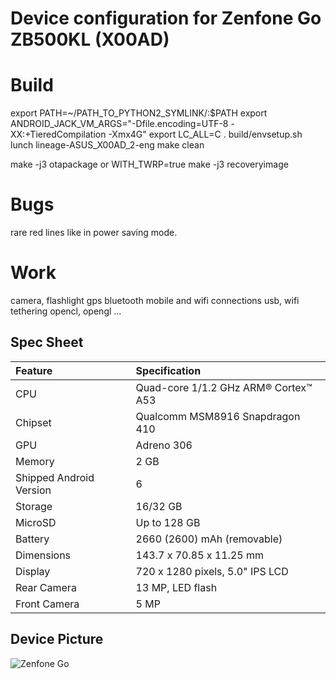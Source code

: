# Device configuration for Zenfone Go ZB500KL (X00AD)

# Build
export PATH=~/PATH_TO_PYTHON2_SYMLINK/:$PATH
export ANDROID_JACK_VM_ARGS="-Dfile.encoding=UTF-8 -XX:+TieredCompilation -Xmx4G"
export LC_ALL=C
. build/envsetup.sh
lunch lineage-ASUS_X00AD_2-eng
make clean

make -j3 otapackage
or
WITH_TWRP=true make -j3 recoveryimage

# Bugs
rare red lines like in power saving mode.

# Work
camera, flashlight
gps
bluetooth
mobile and wifi connections
usb, wifi tethering
opencl, opengl
...

## Spec Sheet

| Feature                 | Specification                       |
| :---------------------- | :--------------------------------   |
| CPU                     | Quad-core 1/1.2 GHz ARM® Cortex™ A53|
| Chipset                 | Qualcomm MSM8916 Snapdragon 410     |
| GPU                     | Adreno 306                          |
| Memory                  | 2 GB                                |
| Shipped Android Version | 6                                   |
| Storage                 | 16/32 GB                            |
| MicroSD                 | Up to 128 GB                        |
| Battery                 | 2660 (2600) mAh (removable)         |
| Dimensions              | 143.7 x 70.85 x 11.25 mm            |
| Display                 | 720 x 1280 pixels, 5.0" IPS LCD     |
| Rear Camera             | 13 MP, LED flash                    |
| Front Camera            | 5 MP                                |

## Device Picture

![Zenfone Go](https://cs5-2.4pda.to/10967369.png "Zenfone Go")
